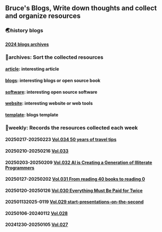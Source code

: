 ## Bruce's Blogs, Write down thoughts and collect and organize resources

### 🌏history blogs

#### [2024 blogs archives](./2024/README2024.md)

### 📌archives: Sort the collected resources

#### [article](./archives/article.md): interesting article

#### [blogs](./archives/blogs.md): interesting blogs or open source book

#### [software](./archives/software.md): interesting open source software

#### [website](./archives/website.md): interesting website or web tools

#### [template](./archives/template.md): blogs template

### 📰weekly: Records the resources collected each week

#### 20250217-20250223 [Vol.034 50 years of travel tips](./weekly/Vol034.md)

#### 20250210-20250216 [Vol.033](./weekly/Vol033.md)

#### 20250203-20250209 [Vol.032 AI is Creating a Generation of Illiterate Programmers](./weekly/Vol032.md)

#### 20250127-20250202 [Vol.031 From reading 40 books to reading 0](./weekly/Vol031.md)

#### 20250120-20250126 [Vol.030 Everything Must Be Paid for Twice](./weekly/Vol030.md)

#### 202501132025-0119 [Vol.029 start-presentations-on-the-second](./weekly/Vol029.md)

#### 20250106-20240112 [Vol.028](./weekly/Vol028.md)

#### 20241230-20250105 [Vol.027](./weekly/Vol027.md)